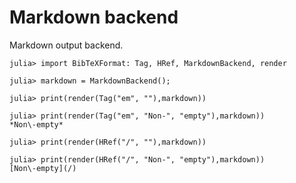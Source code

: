 # Markdown backend
Markdown output backend.
```jldoctest
julia> import BibTeXFormat: Tag, HRef, MarkdownBackend, render

julia> markdown = MarkdownBackend();

julia> print(render(Tag("em", ""),markdown))

julia> print(render(Tag("em", "Non-", "empty"),markdown))
*Non\-empty*

julia> print(render(HRef("/", ""),markdown))

julia> print(render(HRef("/", "Non-", "empty"),markdown))
[Non\-empty](/)

```

